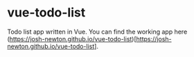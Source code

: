 # vue-todo-list
Todo list app written in Vue. You can find the working app here (https://josh-newton.github.io/vue-todo-list)[https://josh-newton.github.io/vue-todo-list].
